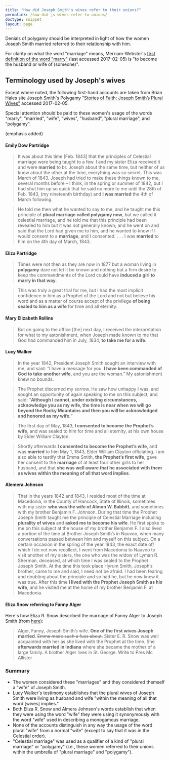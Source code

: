 ```yaml
---
title: "How did Joseph Smith's wives refer to their unions?"
permalink: /how-did-js-wives-refer-to-unions/
doctype: snippet
layout: page
---
```


Denials of polygamy should be interpreted in light of how the women Joseph Smith married referred to their relationship with him.

For clarity on what the word "marriage" means, Merriam-Webster's [first definition of the
word "marry"](https://www.merriam-webster.com/dictionary/marry) (last accessed 2017-02-05) is "to become the husband or wife of (someone)".

## Terminology used by Joseph's wives

Except where noted, the following first-hand accounts are taken from Brian Hales site Joseph Smith's Polygamy ["Stories of Faith: Joseph Smith’s Plural Wives"](http://josephsmithspolygamy.org/stories-of-faith-joseph-smiths-plural-wives/) accessed 2017-02-05.

Special attention should be paid to these women's usage of the words "marry", "married", "wife", "wives", "husband", "plural marriage", and "polygamy".

(emphasis added)

#### Emily Dow Partridge

> It was about this time [Feb. 1843] that the principles of Celestial marriage were being taught to a few.  I and my sister Eliza received it and were **married** to br. Joseph about the same time, but neither of us knew about the other at the time, everything was so secret. This was March of 1843. Joseph had tried to make these things known to me, several months before – I think, in the spring or summer of 1842, but I had shut him up so quick that he said no more to me until the 28th of Feb. 1843, (my nineteenth birthday) and **I was married** the 4th of March following.

> He told me then what he wanted to say to me, and he taught me this principle of **plural marriage called polygamy now**, but we called it celestial marriage, and he told me that this principle had been revealed to him but it was not generally known; and he went on and said that the Lord had given me to him, and he wanted to know if I would consent to a **marriage**, and I consented. . . . I was **married** to him on the 4th day of March, 1843.

#### Eliza Partridge

> Times were not then as they are now in 1877 but a woman living in **polygamy** dare not let it be known and nothing but a firm desire to keep the commandments of the Lord could have **induced a girl to marry in that way**.

> This was truly a great trial for me, but I had the most implicit confidence in him as a Prophet of the Lord and not but believe his word and as a matter of course accept of the privilege **of being sealed to him as a wife** for time and all eternity.

#### Mary Elizabeth Rollins

> But on going to the office [the] next day, I received the interpretation for what to my astonishment, when Joseph made known to me that God had commanded him in July, 1834, **to take me for a wife**.

#### Lucy Walker

> In the year 1842, President Joseph Smith sought an interview with me, and said: “I have a message for you. **I have been commanded of God to take another wife**, and you are the woman.” My astonishment knew no bounds.

> The Prophet discerned my sorrow. He saw how unhappy I was, and sought an opportunity of again speaking to me on this subject, and said: “**Although I cannot, under existing circumstances, acknowledge you as my wife, the time is near when we will go beyond the Rocky Mountains and then you will be acknowledged and honored as my wife.**”

> The first day of May, 1843, **I consented to become the Prophet’s wife**, and was sealed to him for time and all eternity, at his own house by Elder William Clayton.

> Shortly afterwards **I consented to become the Prophet’s wife**, and was **married** to him May 1, 1843, Elder William Clayton officiating. I am also able to testify that Emma Smith, **the Prophet’s first wife**, gave her consent to the **marriage** of at least four other girls to her husband, and that **she was well aware that he associated with them as wives within the meaning of all that word implies**.

#### Alemera Johnson

> That in the years 1842 and 1843, I resided most of the time at Macedonia, in the County of Hancock, State of Illinois, sometimes with my sister **who was the wife of Almon W. Babbitt**, and sometimes with my brother Benjamin F. Johnson. During that time the Prophet Joseph Smith taught me the principle of Celestial Marriage including **plurality of wives** and **asked me to become his wife**. He first spoke to me on this subject at the house of my brother Benjamin F. I also lived a portion of the time at Brother Joseph Smith’s in Nauvoo, when many conversations passed between him and myself on this subject. On a certain occasion in the spring of the year 1843, the exact date of/ which I do not now recollect, I went from Macedonia to Nauvoo to visit another of my sisters, the one who was the widow of Lyman R. Sherman, deceased, at which time I was sealed to the Prophet Joseph Smith. At the time this took place Hyrum Smith, Joseph’s brother, came to me and said, I need not be afraid. I had been fearing and doubting about the principle and so had he, but he now knew it was true. After this time **I lived with the Prophet Joseph Smith as his wife**, and he visited me at the home of my brother Benjamin F. at Macedonia.

#### Eliza Snow referring to Fanny Alger

Here's how Eliza R. Snow described the marriage of Fanny Alger to Joseph Smith (from [here](http://josephsmithspolygamy.org/andrew-jenson-papers-document-10/)):

> Alger, Fanny, Joseph Smith’s wife. **One of the first wives Joseph married**. ~~Emma made such a fuss about.~~ Sister E. R. Snow was well acquainted with her as she lived with the Prophet at the time. She **afterwards married in Indiana** where she became the mother of a large family. A brother Alger lives in St. George. Write to Pres Mc Allister

### Summary

* The women considered these "marriages" and they considered themself a "wife" of Joseph Smith.
* Lucy Walker's testimony establishes that the plural wives of Joseph Smith were living as husband and wife "within the meaning of all that word [wives] implies."
* Both Eliza R. Snow and Almera Johnson's words establish that when they were using the word "wife" they were using it synonymously with the word "wife" used in describing a monogamous marriage.
* None of the accounts distinguish in any way the usage of the word plural "wife" from a normal "wife" (except to say that it was in the Celestial order).
* "Celestial marriage" was used as a qualifier of a kind of "plural marriage" or "polygamy" (i.e., these women referred to their unions within the umbrella of "plural marriage" and "polygamy").
